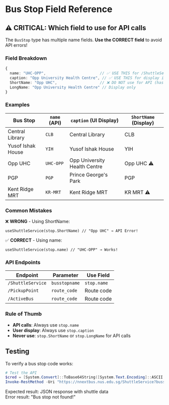 # Bus Stop Field Reference

## ⚠️ CRITICAL: Which field to use for API calls

The `BusStop` type has multiple name fields. **Use the CORRECT field** to avoid API errors!

### Field Breakdown

```typescript
{
  name: "UHC-OPP",                        // ✅ USE THIS for /ShuttleService API calls
  caption: "Opp University Health Centre", // ✅ USE THIS for display in UI
  ShortName: "Opp UHC",                   // ❌ DO NOT use for API (has spaces!)
  LongName: "Opp University Health Centre" // Display only
}
```

### Examples

| Bus Stop | `name` (API) | `caption` (UI Display) | `ShortName` (Display) |
|----------|-------------|----------------------|---------------------|
| Central Library | `CLB` | Central Library | CLB |
| Yusof Ishak House | `YIH` | Yusof Ishak House | YIH |
| Opp UHC | `UHC-OPP` | Opp University Health Centre | Opp UHC ⚠️ |
| PGP | `PGP` | Prince George's Park | PGP |
| Kent Ridge MRT | `KR-MRT` | Kent Ridge MRT | KR MRT ⚠️ |

### Common Mistakes

❌ **WRONG** - Using ShortName:
```tsx
useShuttleService(stop.ShortName) // "Opp UHC" → API Error!
```

✅ **CORRECT** - Using name:
```tsx
useShuttleService(stop.name) // "UHC-OPP" → Works!
```

### API Endpoints

| Endpoint | Parameter | Use Field |
|----------|-----------|-----------|
| `/ShuttleService` | `busstopname` | `stop.name` |
| `/PickupPoint` | `route_code` | Route code |
| `/ActiveBus` | `route_code` | Route code |

### Rule of Thumb

- **API calls**: Always use `stop.name` 
- **User display**: Always use `stop.caption`
- **Never use**: `stop.ShortName` or `stop.LongName` for API calls

## Testing

To verify a bus stop code works:

```powershell
# Test the API
$cred = [System.Convert]::ToBase64String([System.Text.Encoding]::ASCII.GetBytes("NUSnextbus:13dL?zY,3feWR^`"T"))
Invoke-RestMethod -Uri "https://nnextbus.nus.edu.sg/ShuttleService?busstopname=UHC-OPP" -Headers @{Authorization="Basic $cred"}
```

Expected result: JSON response with shuttle data  
Error result: "Bus stop not found!"

